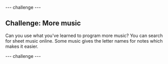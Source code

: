 \--- challenge \---

## Challenge: More music

Can you use what you've learned to program more music? You can search for sheet music online. Some music gives the letter names for notes which makes it easier.

\--- challenge \---